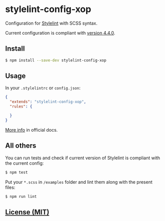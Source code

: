 # stylelint-config-xop

Configuration for [Stylelint](https://github.com/stylelint/stylelint) with SCSS syntax.

Current configuration is compliant with [version 4.4.0](https://github.com/stylelint/stylelint/releases/tag/4.4.0).


## Install

```bash
$ npm install --save-dev stylelint-config-xop
```


## Usage

In your `.stylelintrc` or `config.json`:

```json
{
  "extends": "stylelint-config-xop",
  "rules": {

  }
}
```

[More info](https://github.com/stylelint/stylelint/blob/master/docs/user-guide/configuration.md) in official docs.


## All others

You can run tests and check if current version of Stylelint is compliant with the current config:

```bash
$ npm test
```

Put your `*.scss` in `/examples` folder and lint them along with the present files:

```bash
$ npm run lint
```


## [License (MIT)](LICENSE)
